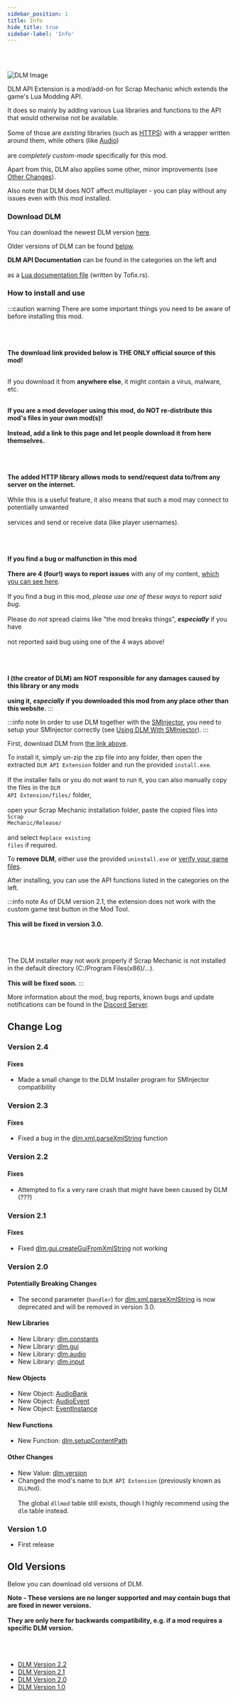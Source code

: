 ```yaml
---
sidebar_position: 1
title: Info
hide_title: true
sidebar-label: 'Info'
---
```


<br></br>

![DLM Image](/img/DLM.png)

DLM API Extension is a mod/add-on for Scrap Mechanic which extends the game's Lua Modding API.

It does so mainly by adding various Lua libraries and functions to the API that would otherwise not be available. <br></br>
Some of those are *existing* libraries (such as [HTTPS](/modapis/DLM/Static-Functions/dlm.http)) with a wrapper written around them, while others (like [Audio](/modapis/DLM/Static-Functions/dlm.audio)) <br></br>
are *completely custom-made* specifically for this mod.

Apart from this, DLM also applies some other, minor improvements (see [Other Changes](/modapis/DLM/other_changes)).

Also note that DLM does NOT affect multiplayer - you can play without any issues even with this mod installed.

### Download DLM

You can download the newest DLM version [here](/files/DLM_API_Extension_2_4.zip).

Older versions of DLM can be found [below](#old-versions).

**DLM API Documentation** can be found in the categories on the left and <br></br>
as a [Lua documentation file](/files/DLM.lua) (written by Tofix.rs).

### How to install and use

:::caution warning
There are some important things you need to be aware of before installing this mod. <br></br> <br></br>

<strong>The download link provided below is THE ONLY official source of this mod!</strong> <br></br>

If you download it from **anywhere else**, it might contain a virus, malware, etc. <br></br>

**If you are a mod developer using this mod, do NOT re-distribute this mod's files in your own mod(s)!** <br></br>
**Instead, add a link to this page and let people download it from here themselves.** <br></br> <br></br>

**The added HTTP library allows mods to send/request data to/from any server on the internet.** <br></br>
While this is a useful feature, it also means that such a mod may connect to potentially unwanted <br></br>
services and send or receive data (like player usernames). <br></br> <br></br>

**If you find a bug or malfunction in this mod** <br></br>
**There are 4 (four!) ways to report issues** with any of my content, [which you can see here](https://scrapmechanictools.com/report_issues.html). <br></br>
If you find a bug in this mod, *please use one of these ways* to *report said bug*. <br></br>
Please do *not* spread claims like "the mod breaks things", ***especially*** if you have <br></br>
not reported said bug using one of the 4 ways above! <br></br> <br></br>

**I (the creator of DLM) am NOT responsible for any damages caused by this library or any mods <br></br>
using it, *especially* if you downloaded this mod from any place other than this website.**
:::

:::info note
In order to use DLM together with the [SMInjector](https://github.com/TechnologicNick/SMInjector), you need to setup your SMInjector correctly (see [Using DLM With SMInjector](/modapis/DLM/SMInjector_install)).
:::

First, download DLM from [the link above](/files/DLM_API_Extension_2_4.zip).

To install it, simply un-zip the zip file into any folder, then open the extracted <code>DLM API Extension</code> folder and run the provided <code>install.exe</code>. <br></br>
If the installer fails or you do not want to run it, you can also manually copy the files in the <code>DLM API Extension/files/</code> folder, <br></br>
open your Scrap Mechanic installation folder, paste the copied files into <code>Scrap Mechanic/Release/</code> <br></br>
and select <code>Replace existing files</code> if required.

To <strong>remove DLM</strong>, either use the provided <code>uninstall.exe</code> or [verify your game files](steam://validate/387990).

After installing, you can use the API functions listed in the categories on the left.

:::info note
As of DLM version 2.1, the extension does not work with the custom game test button in the Mod Tool. <br></br>
**This will be fixed in version 3.0.** <br></br> <br></br>

The DLM installer may not work properly if Scrap Mechanic is not installed in the default directory (C:/Program Files(x86)/...). <br></br>
**This will be fixed soon.**
:::

More information about the mod, bug reports, known bugs and update notifications can be found in the [Discord Server](https://discord.gg/2eACct5FDm).







## Change Log

### Version 2.4

#### Fixes

- Made a small change to the DLM Installer program for SMInjector compatibility

### Version 2.3

#### Fixes

- Fixed a bug in the [dlm.xml.parseXmlString](/modapis/DLM/Static-Functions/dlm.xml#parsexmlstring) function

### Version 2.2

#### Fixes

- Attempted to fix a very rare crash that might have been caused by DLM (???)

### Version 2.1

#### Fixes

- Fixed [dlm.gui.createGuiFromXmlString](/modapis/DLM/Static-Functions/dlm.gui#createguifromxmlstring) not working

### Version 2.0

#### Potentially Breaking Changes

- The second parameter (<code>handler</code>) for [dlm.xml.parseXmlString](/modapis/DLM/Static-Functions/dlm.xml#parsexmlstring) is now deprecated and will be removed in version 3.0.

#### New Libraries

- New Library: [dlm.constants](/modapis/DLM/Static-Functions/dlm.constants)
- New Library: [dlm.gui](/modapis/DLM/Static-Functions/dlm.gui)
- New Library: [dlm.audio](/modapis/DLM/Static-Functions/dlm.audio)
- New Library: [dlm.input](/modapis/DLM/Static-Functions/dlm.input)

#### New Objects

- New Object: [AudioBank](/modapis/DLM/Objects/AudioBank)
- New Object: [AudioEvent](/modapis/DLM/Objects/AudioEvent)
- New Object: [EventInstance](/modapis/DLM/Objects/EventInstance)

#### New Functions

- New Function: [dlm.setupContentPath](/modapis/DLM/Static-Functions/dlm#setupcontentpath)

#### Other Changes

- New Value: [dlm.version](/modapis/DLM/Static-Functions/dlm#version)
- Changed the mod's name to <code>DLM API Extension</code> (previously known as <code>DLLMod</code>). <br></br>
The global <code>dllmod</code> table still exists, though I highly recommend using the <code>dlm</code> table instead.

### Version 1.0

- First release






## Old Versions

Below you can download old versions of DLM.

<strong>Note - These versions are no longer supported and may contain bugs that are fixed in newer versions. <br></br>
They are only here for backwards compatibility, e.g. if a mod requires a specific DLM version.</strong> <br></br> <br></br>

- [DLM Version 2.2](/files/DLM_API_Extension_2_2.zip)
- [DLM Version 2.1](/files/DLM_API_Extension_2_1.zip)
- [DLM Version 2.0](/files/DLM_API_Extension.zip)
- [DLM Version 1.0](/files/DLLMod.zip)


